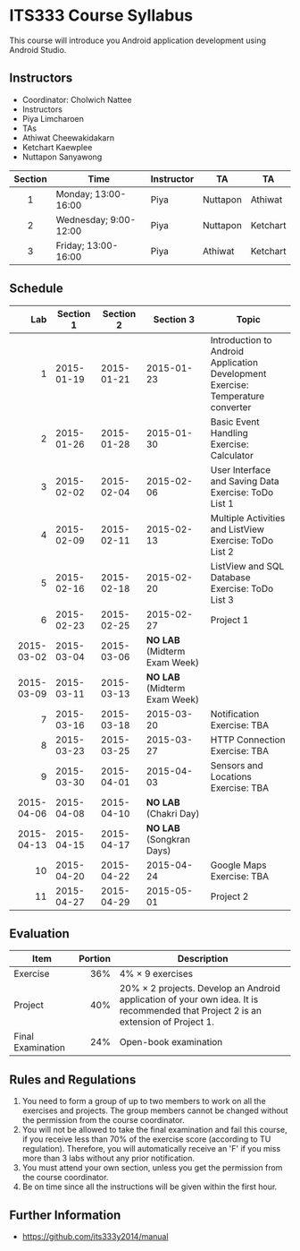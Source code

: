 # ITS333 Course Syllabus

This course will introduce you Android application development using Android Studio.

## Instructors

* Coordinator: Cholwich Nattee
* Instructors
 * Piya Limcharoen
* TAs
 * Athiwat Cheewakidakarn
 * Ketchart Kaewplee
 * Nuttapon Sanyawong

Section | Time | Instructor | TA | TA 
:------:|------|------------|----|----
1 | Monday; 13:00-16:00 | Piya | Nuttapon | Athiwat
2 | Wednesday; 9:00-12:00 | Piya | Nuttapon | Ketchart
3 | Friday; 13:00-16:00 | Piya | Athiwat | Ketchart

## Schedule

Lab | Section 1 | Section 2 | Section 3 | Topic
---:|-----------|-----------|-----------|------
1 | 2015-01-19 | 2015-01-21 | 2015-01-23 | Introduction to Android Application Development<br>Exercise: Temperature converter
2 | 2015-01-26 | 2015-01-28 | 2015-01-30 | Basic Event Handling<br>Exercise: Calculator
3 | 2015-02-02 | 2015-02-04 | 2015-02-06 | User Interface and Saving Data<br>Exercise: ToDo List 1
4 | 2015-02-09 | 2015-02-11 | 2015-02-13 | Multiple Activities and ListView<br>Exercise: ToDo List 2
5 | 2015-02-16 | 2015-02-18 | 2015-02-20 | ListView and SQL Database<br>Exercise: ToDo List 3
6 | 2015-02-23 | 2015-02-25 | 2015-02-27 | Project 1
  | 2015-03-02 | 2015-03-04 | 2015-03-06 | **NO LAB** (Midterm Exam Week)
  | 2015-03-09 | 2015-03-11 | 2015-03-13 | **NO LAB** (Midterm Exam Week)
7 | 2015-03-16 | 2015-03-18 | 2015-03-20 | Notification<br>Exercise: TBA
8 | 2015-03-23 | 2015-03-25 | 2015-03-27 | HTTP Connection<br>Exercise: TBA
9 | 2015-03-30 | 2015-04-01 | 2015-04-03 | Sensors and Locations<br>Exercise: TBA
  | 2015-04-06 | 2015-04-08 | 2015-04-10 | **NO LAB** (Chakri Day)
  | 2015-04-13 | 2015-04-15 | 2015-04-17 | **NO LAB** (Songkran Days)
10| 2015-04-20 | 2015-04-22 | 2015-04-24 | Google Maps<br>Exercise: TBA
11| 2015-04-27 | 2015-04-29 | 2015-05-01 | Project 2

## Evaluation
Item | Portion | Description
-----|--------:|------------
Exercise | 36% | 4% &times; 9 exercises
Project | 40% | 20% &times; 2 projects. Develop an Android application of your own idea. It is recommended that Project 2 is an extension of Project 1.
Final Examination | 24% | Open-book examination

## Rules and Regulations

1. You need to form a group of up to two members to work on all the exercises and projects. The group members cannot be changed without the permission from the course coordinator.
2. You will not be allowed to take the final examination and fail this course, if you receive less than 70% of the exercise score (according to TU regulation). Therefore, you will automatically receive an 'F' if you miss more than 3 labs without any prior notification.
3. You must attend your own section, unless you get the permission from the course coordinator.
4. Be on time since all the instructions will be given within the first hour.

## Further Information

- https://github.com/its333y2014/manual
